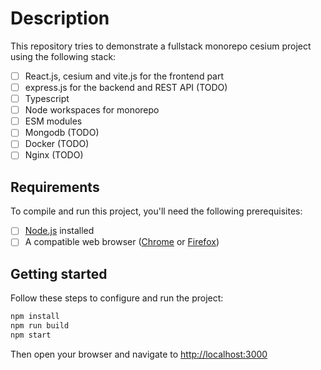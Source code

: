 # Description

This repository tries to demonstrate a fullstack monorepo cesium project using the following stack:
- [ ] React.js, cesium and vite.js for the frontend part
- [ ] express.js for the backend and REST API (TODO)
- [ ] Typescript
- [ ] Node workspaces for monorepo
- [ ] ESM modules
- [ ] Mongodb (TODO)
- [ ] Docker (TODO)
- [ ] Nginx (TODO)

## Requirements

To compile and run this project, you'll need the following prerequisites:

- [ ] [Node.js](https://nodejs.org/en/) installed
- [ ] A compatible web browser ([Chrome](https://www.google.com/intl/en-en/chrome/) or [Firefox](https://www.mozilla.org/en-US/firefox/new/))

## Getting started

Follow these steps to configure and run the project:

```sh
npm install
npm run build
npm start
```

Then open your browser and navigate to [http://localhost:3000](http://localhost:3000)
